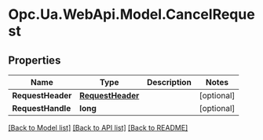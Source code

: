 # Opc.Ua.WebApi.Model.CancelRequest

## Properties

Name | Type | Description | Notes
------------ | ------------- | ------------- | -------------
**RequestHeader** | [**RequestHeader**](RequestHeader.md) |  | [optional] 
**RequestHandle** | **long** |  | [optional] 

[[Back to Model list]](../README.md#documentation-for-models) [[Back to API list]](../README.md#documentation-for-api-endpoints) [[Back to README]](../README.md)

